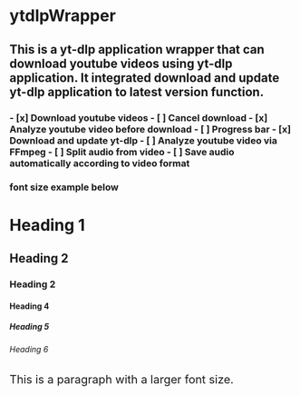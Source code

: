 # ytdlpWrapper

## This is a yt-dlp application wrapper that can download youtube videos using yt-dlp application. It integrated download and update yt-dlp application to latest version function. 

<h3>
- [x] Download youtube videos
- [ ] Cancel download
- [x] Analyze youtube video before download
- [ ] Progress bar
- [x] Download and update yt-dlp
- [ ] Analyze youtube video via FFmpeg
- [ ] Split audio from video
- [ ] Save audio automatically according to video format
</h3>


### font size example below
<h1>Heading 1</h1>
<h2>Heading 2</h2>
<h3>Heading 2</h3>
<h4>Heading 4</h4>
<h5>Heading 5</h5>
<h6>Heading 6</h6>

<p style="font-size:20px;">This is a paragraph with a larger font size.</p>